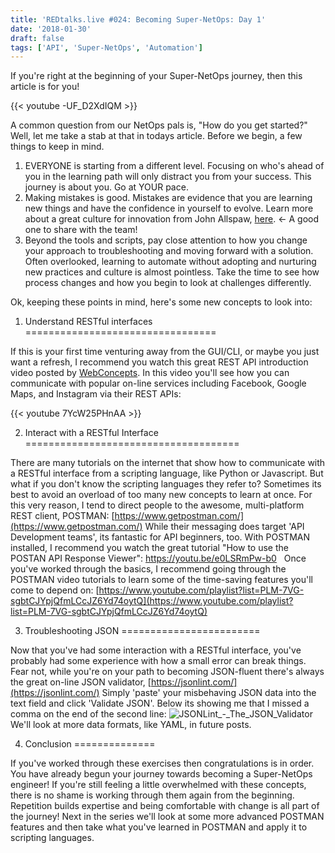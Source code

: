 ```yaml
---
title: 'REDtalks.live #024: Becoming Super-NetOps: Day 1'
date: '2018-01-30'
draft: false
tags: ['API', 'Super-NetOps', 'Automation']
---
```


If you're right at the beginning of your Super-NetOps journey, then this article is for you!

{{< youtube -UF_D2XdIQM >}}

A common question from our NetOps pals is, "How do you get started?" Well, let me take a stab at that in todays article. Before we begin, a few things to keep in mind.

1.  EVERYONE is starting from a different level. Focusing on who's ahead of you in the learning path will only distract you from your success. This journey is about you. Go at YOUR pace.
2.  Making mistakes is good. Mistakes are evidence that you are learning new things and have the confidence in yourself to evolve. Learn more about a great culture for innovation from John Allspaw, [here](https://codeascraft.com/2012/05/22/blameless-postmortems/). <- A good one to share with the team!
3.  Beyond the tools and scripts, pay close attention to how you change your approach to troubleshooting and moving forward with a solution. Often overlooked, learning to automate without adopting and nurturing new practices and culture is almost pointless. Take the time to see how process changes and how you begin to look at challenges differently.

Ok, keeping these points in mind, here's some new concepts to look into:

1. Understand RESTful interfaces
=================================

If this is your first time venturing away from the GUI/CLI, or maybe you just want a refresh, I recommend you watch this great REST API introduction video posted by [WebConcepts](https://www.youtube.com/channel/UCV4-mrR8UZh6AsWZbmW5uhQ). In this video you'll see how you can communicate with popular on-line services including Facebook, Google Maps, and Instagram via their REST APIs:

{{< youtube 7YcW25PHnAA >}}

2. Interact with a RESTful Interface
=====================================

There are many tutorials on the internet that show how to communicate with a RESTful interface from a scripting language, like Python or Javascript. But what if you don't know the scripting languages they refer to? Sometimes its best to avoid an overload of too many new concepts to learn at once. For this very reason, I tend to direct people to the awesome, multi-platform REST client, POSTMAN: [https://www.getpostman.com/](https://www.getpostman.com/) While their messaging does target 'API Development teams', its fantastic for API beginners, too. With POSTMAN installed, I recommend you watch the great tutorial "How to use the POSTAN API Response Viewer": https://youtu.be/e0LSRmPw-b0   Once you've worked through the basics, I recommend going through the POSTMAN video tutorials to learn some of the time-saving features you'll come to depend on: [https://www.youtube.com/playlist?list=PLM-7VG-sgbtCJYpjQfmLCcJZ6Yd74oytQ](https://www.youtube.com/playlist?list=PLM-7VG-sgbtCJYpjQfmLCcJZ6Yd74oytQ)

3. Troubleshooting JSON
========================

Now that you've had some interaction with a RESTful interface, you've probably had some experience with how a small error can break things. Fear not, while you're on your path to becoming JSON-fluent there's always the great on-line JSON validator, [https://jsonlint.com/](https://jsonlint.com/) Simply 'paste' your misbehaving JSON data into the text field and click 'Validate JSON'. Below its showing me that I missed a comma on the end of the second line: ![JSONLint_-_The_JSON_Validator](https://redtalkslive.files.wordpress.com/2017/12/jsonlint_-_the_json_validator.png) We'll look at more data formats, like YAML, in future posts.

4. Conclusion
==============

If you've worked through these exercises then congratulations is in order. You have already begun your journey towards becoming a Super-NetOps engineer! If you're still feeling a little overwhelmed with these concepts, there is no shame is working through them again from the beginning. Repetition builds expertise and being comfortable with change is all part of the journey! Next in the series we'll look at some more advanced POSTMAN features and then take what you've learned in POSTMAN and apply it to scripting languages.